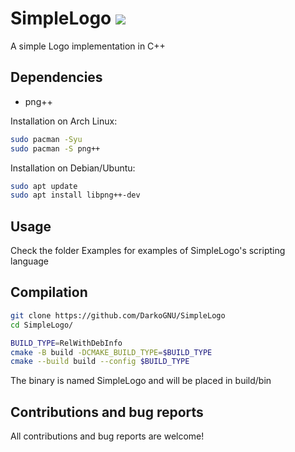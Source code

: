# SimpleLogo [![](http://github-actions.40ants.com/DarkoGNU/SimpleLogo/matrix.svg)](https://github.com/DarkoGNU/SimpleLogo)

A simple Logo implementation in C++

## Dependencies

- png++

Installation on Arch Linux:

```bash
sudo pacman -Syu
sudo pacman -S png++
```

Installation on Debian/Ubuntu:

```bash
sudo apt update
sudo apt install libpng++-dev
```

## Usage

Check the folder Examples for examples of SimpleLogo's scripting language

## Compilation

```bash
git clone https://github.com/DarkoGNU/SimpleLogo
cd SimpleLogo/

BUILD_TYPE=RelWithDebInfo
cmake -B build -DCMAKE_BUILD_TYPE=$BUILD_TYPE
cmake --build build --config $BUILD_TYPE
```

The binary is named SimpleLogo and will be placed in build/bin

## Contributions and bug reports

All contributions and bug reports are welcome!
